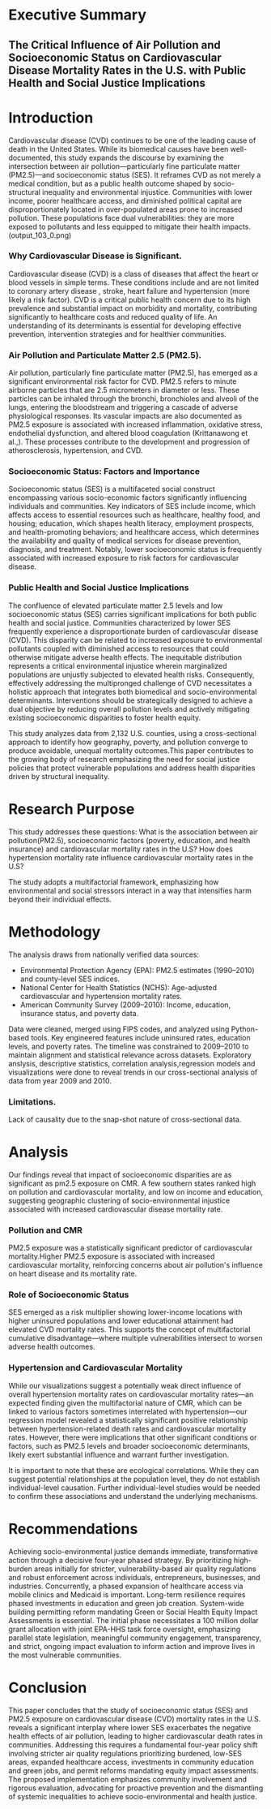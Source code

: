 # Executive Summary
## The Critical Influence of Air Pollution and Socioeconomic Status on Cardiovascular Disease Mortality Rates in the U.S. with Public Health and Social Justice Implications


# Introduction 

Cardiovascular disease (CVD) continues to be one of the leading cause of death in the United States. While its biomedical causes have been well-documented, this study expands the discourse by examining the intersection between air pollution—particularly fine particulate matter (PM2.5)—and socioeconomic status (SES). It reframes CVD as not merely a medical condition, but as a public health outcome shaped by socio-structural inequality and environmental injustice.
Communities with lower income, poorer healthcare access, and diminished political capital are disproportionately located in over-populated areas prone to increased pollution. These populations face dual vulnerabilities: they are more exposed to pollutants and less equipped to mitigate their health impacts. 
(output_103_0.png)

### Why Cardiovascular Disease is Significant. 

Cardiovascular disease (CVD) is a class of diseases that affect the heart or blood vessels in simple terms. These conditions include and are not limited to coronary artery disease , stroke, heart failure and hypertension (more likely a risk factor). CVD is a critical public health concern due to its high prevalence and substantial impact on morbidity and mortality, contributing significantly to healthcare costs and reduced quality of life. An understanding of its determinants is essential for developing effective prevention, intervention strategies and for healthier communities.

### Air Pollution and Particulate Matter 2.5 (PM2.5).

Air pollution, particularly fine particulate matter (PM2.5), has emerged as a significant environmental risk factor for CVD. PM2.5 refers to minute airborne particles that are 2.5 micrometers in diameter or less. These particles can be inhaled through the bronchi, bronchioles and alveoli of the lungs, entering the bloodstream and triggering a cascade of adverse physiological responses.
Its vascular impacts are also documented as PM2.5 exposure is associated with increased inflammation, oxidative stress, endothelial dysfunction, and altered blood coagulation (Krittanawong et al.,). These processes contribute to the development and progression of atherosclerosis, hypertension, and CVD.

### Socioeconomic Status: Factors and Importance

Socioeconomic status (SES) is a multifaceted social construct encompassing various socio-economic factors significantly influencing individuals and communities. Key indicators of SES include income, which affects access to essential resources such as healthcare, healthy food, and housing; education, which shapes health literacy, employment prospects, and health-promoting behaviors; and healthcare access, which determines the availability and quality of medical services for disease prevention, diagnosis, and treatment. Notably, lower socioeconomic status is frequently associated with increased exposure to risk factors for cardiovascular disease.

### Public Health and Social Justice Implications

The confluence of elevated particulate matter 2.5 levels and low socioeconomic status (SES) carries significant implications for both public health and social justice. Communities characterized by lower SES frequently experience a disproportionate burden of cardiovascular disease (CVD). This disparity can be related to increased exposure to environmental pollutants coupled with diminished access to resources that could otherwise mitigate adverse health effects. The inequitable distribution represents a critical environmental injustice wherein marginalized populations are unjustly subjected to elevated health risks. Consequently, effectively addressing the multipronged challenge of CVD necessitates a holistic approach that integrates both biomedical and socio-environmental determinants. Interventions should be strategically designed to achieve a dual objective by reducing overall pollution levels and actively mitigating existing socioeconomic disparities to foster health equity.

This study analyzes data from 2,132 U.S. counties, using a cross-sectional approach to identify how geography, poverty, and pollution converge to produce avoidable, unequal mortality outcomes.This paper contributes to the growing body of research emphasizing the need for social justice policies that protect vulnerable populations and address health disparities driven by structural inequality. 

# Research Purpose

This study addresses these questions:
What is the association between air pollution(PM2.5), socioeconomic factors (poverty, education, and health insurance) and cardiovascular mortality rates in the U.S?
How does hypertension mortality rate influence cardiovascular mortality rates in the U.S?

The study adopts a multifactorial framework, emphasizing how environmental and social stressors interact in a way that intensifies harm beyond their individual effects.


# Methodology

The analysis draws from nationally verified data sources:
* Environmental Protection Agency (EPA): PM2.5 estimates (1990–2010) and county-level SES indices.
* National Center for Health Statistics (NCHS): Age-adjusted cardiovascular and hypertension mortality rates.
* American Community Survey (2009–2010): Income, education, insurance status, and poverty data.

Data were cleaned, merged using FIPS codes, and analyzed using Python-based tools. Key engineered features include uninsured rates, education levels, and poverty rates. The timeline was constrained to 2009–2010 to maintain alignment and statistical relevance across datasets.
Exploratory anslysis, descriptive statistics, correlation analysis,regression models and visualizations were done to reveal trends in our cross-sectional analysis of data from year 2009 and 2010.

### Limitations.
Lack of causality due to the snap-shot nature of cross-sectional data.


# Analysis
Our findings reveal that impact of socioeconomic disparities are as significant as pm2.5 exposure on CMR. A few southern states ranked high on pollution and cardiovascular mortality, and low on income and education, suggesting geographic clustering of socio-environmental injustice associated with increased cardiovascular disease mortality rate.

### Pollution and CMR
PM2.5 exposure was a statistically significant predictor of cardiovascular mortality.Higher PM2.5 exposure is associated with increased cardiovascular mortality, reinforcing concerns about air pollution's influence on heart disease and its mortality rate.

### Role of Socioeconomic Status
SES emerged as a risk multiplier showing lower-income locations with higher uninsured populations and lower educational attainment had elevated CVD mortality rates. This supports the concept of multifactorial cumulative disadvantage—where multiple vulnerabilities intersect to worsen adverse health outcomes.

### Hypertension and Cardiovascular Mortality 
While our visualizations suggest a potentially weak direct influence of overall hypertension mortality rates on cardiovascular mortality rates—an expected finding given the multifactorial nature of CMR, which can be linked to various factors sometimes interrelated with hypertension—our regression model revealed a statistically significant positive relationship between hypertension-related death rates and cardiovascular mortality rates. However, there were implications that other significant conditions or factors, such as PM2.5 levels and broader socioeconomic determinants, likely exert substantial influence and warrant further investigation.


It is important to note that these are ecological correlations. While they can suggest potential relationships at the population level, they do not establish individual-level causation. Further individual-level studies would be needed to confirm these associations and understand the underlying mechanisms.

# Recommendations

Achieving socio-environmental justice demands immediate, transformative action through a decisive four-year phased strategy. By prioritizing high-burden areas initially for stricter, vulnerability-based air quality regulations and robust enforcement across individuals, entrepreneurs, businesses, and industries. Concurrently, a phased expansion of healthcare access via mobile clinics and Medicaid is important. Long-term resilience requires phased investments in education and green job creation. System-wide building permitting reform mandating Green or Social Health Equity Impact Assessments is essential. The initial phase necessitates a 100 million dollar grant allocation with joint EPA-HHS task force oversight, emphasizing parallel state legislation, meaningful community engagement, transparency, and strict, ongoing impact evaluation to inform action and improve lives in the most vulnerable communities.


# Conclusion
This paper concludes that the study of socioeconomic status (SES) and PM2.5 exposure on cardiovascular disease (CVD) mortality rates in the U.S. reveals a significant interplay where lower SES exacerbates the negative health effects of air pollution, leading to higher cardiovascular death rates in communities. Addressing this requires a fundamental four-year policy shift involving stricter air quality regulations prioritizing burdened, low-SES areas, expanded healthcare access, investments in community education and green jobs, and permit reforms mandating equity impact assessments. The proposed implementation emphasizes community involvement and rigorous evaluation, advocating for proactive prevention and the dismantling of systemic inequalities to achieve socio-environmental and health justice.


```python

```
